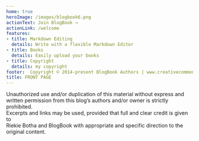 ```yaml
---
home: true 
heroImage: /images/blogbook6.png
actionText: Join BlogBook →
actionLink: /welcome
features:
- title: Markdown Editing 
  details: Write with a flexible Markdown Editor 
- title: Books 
  details: Easily upload your books 
- title: Copyright  
  details: my copyright
footer:  Copyright © 2014-present BlogBook Authors | www.creativecommons.org/licenses/by-nc-nd/4.0
title: FRONT PAGE
---
```

Unauthorized use and/or duplication of this material without express and  
written permission from this blog’s authors and/or owner is strictly prohibited.  
Excerpts and links may be used, provided that full and clear credit is given to  
Riekie Botha and BlogBook with appropriate and specific direction to the original content. 
